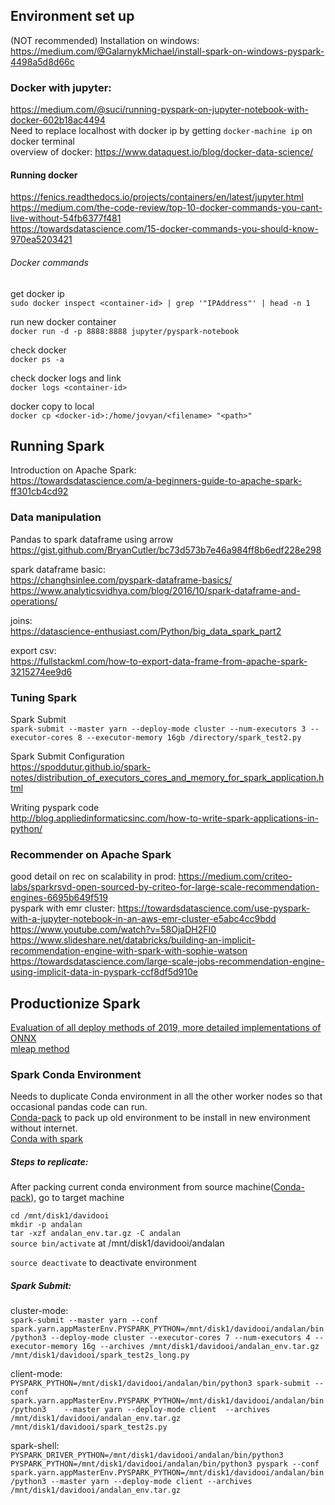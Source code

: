 ## Environment set up 
(NOT recommended) Installation on windows: \
https://medium.com/@GalarnykMichael/install-spark-on-windows-pyspark-4498a5d8d66c

### Docker with jupyter: 
https://medium.com/@suci/running-pyspark-on-jupyter-notebook-with-docker-602b18ac4494 \
Need to replace localhost with docker ip by getting `docker-machine ip` on docker terminal \
overview of docker: https://www.dataquest.io/blog/docker-data-science/

#### Running docker
https://fenics.readthedocs.io/projects/containers/en/latest/jupyter.html \
https://medium.com/the-code-review/top-10-docker-commands-you-cant-live-without-54fb6377f481 \
https://towardsdatascience.com/15-docker-commands-you-should-know-970ea5203421

###### Docker commands
get docker ip \
`sudo docker inspect <container-id> | grep '"IPAddress"' | head -n 1`

run new docker container \
`docker run -d -p 8888:8888 jupyter/pyspark-notebook`

check docker \
`docker ps -a`

check docker logs and link \
`docker logs <container-id>`

docker copy to local \
`docker cp <docker-id>:/home/jovyan/<filename> "<path>"`



## Running Spark 
Introduction on Apache Spark: \
https://towardsdatascience.com/a-beginners-guide-to-apache-spark-ff301cb4cd92


### Data manipulation

Pandas to spark dataframe using arrow \
https://gist.github.com/BryanCutler/bc73d573b7e46a984ff8b6edf228e298

spark dataframe basic: \
https://changhsinlee.com/pyspark-dataframe-basics/ \
https://www.analyticsvidhya.com/blog/2016/10/spark-dataframe-and-operations/

joins: \
https://datascience-enthusiast.com/Python/big_data_spark_part2

export csv: \
https://fullstackml.com/how-to-export-data-frame-from-apache-spark-3215274ee9d6

### Tuning Spark 
Spark Submit \
`spark-submit --master yarn --deploy-mode cluster --num-executors 3 --executor-cores 8 --executor-memory 16gb /directory/spark_test2.py`

Spark Submit Configuration \
https://spoddutur.github.io/spark-notes/distribution_of_executors_cores_and_memory_for_spark_application.html

Writing pyspark code \
http://blog.appliedinformaticsinc.com/how-to-write-spark-applications-in-python/


### Recommender on Apache Spark 
good detail on rec on scalability in prod: https://medium.com/criteo-labs/sparkrsvd-open-sourced-by-criteo-for-large-scale-recommendation-engines-6695b649f519 \
pyspark with emr cluster: https://towardsdatascience.com/use-pyspark-with-a-jupyter-notebook-in-an-aws-emr-cluster-e5abc4cc9bdd \
https://www.youtube.com/watch?v=58OjaDH2FI0 \
https://www.slideshare.net/databricks/building-an-implicit-recommendation-engine-with-spark-with-sophie-watson \
https://towardsdatascience.com/large-scale-jobs-recommendation-engine-using-implicit-data-in-pyspark-ccf8df5d910e

## Productionize Spark
[Evaluation of all deploy methods of 2019, more detailed implementations of ONNX](https://www.youtube.com/watch?v=APdH91p-lfU) \
[mleap method](https://www.youtube.com/watch?v=KOehXxEgXFM) 

### Spark Conda Environment
Needs to duplicate Conda environment in all the other worker nodes so that occasional pandas code can run. \
[Conda-pack](https://conda.github.io/conda-pack/index.html) to pack up old environment to be install in new environment without internet. \
[Conda with spark](https://www.alkaline-ml.com/2018-07-02-conda-spark/)

##### Steps to replicate:
After packing current conda environment from source machine([Conda-pack](https://conda.github.io/conda-pack/index.html)), go to target machine

``cd /mnt/disk1/davidooi`` \
```mkdir -p andalan``` \
```tar -xzf andalan_env.tar.gz -C andalan``` \
```source bin/activate``` at /mnt/disk1/davidooi/andalan

``source deactivate`` to deactivate environment

##### Spark Submit:
cluster-mode: \
``spark-submit --master yarn --conf spark.yarn.appMasterEnv.PYSPARK_PYTHON=/mnt/disk1/davidooi/andalan/bin/python3 --deploy-mode cluster --executor-cores 7 --num-executors 4 --executor-memory 16g --archives /mnt/disk1/davidooi/andalan_env.tar.gz /mnt/disk1/davidooi/spark_test2s_long.py``

client-mode: \
``PYSPARK_PYTHON=/mnt/disk1/davidooi/andalan/bin/python3 spark-submit --conf spark.yarn.appMasterEnv.PYSPARK_PYTHON=/mnt/disk1/davidooi/andalan/bin/python3    --master yarn --deploy-mode client  --archives /mnt/disk1/davidooi/andalan_env.tar.gz   /mnt/disk1/davidooi/spark_test2s.py``

spark-shell: \
``PYSPARK_DRIVER_PYTHON=/mnt/disk1/davidooi/andalan/bin/python3 PYSPARK_PYTHON=/mnt/disk1/davidooi/andalan/bin/python3 pyspark --conf spark.yarn.appMasterEnv.PYSPARK_PYTHON=/mnt/disk1/davidooi/andalan/bin/python3 --master yarn --deploy-mode client --archives /mnt/disk1/davidooi/andalan_env.tar.gz``
